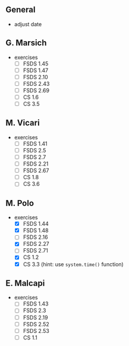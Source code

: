 ## General

* adjust date

## G. Marsich

* exercises
  * [ ] FSDS     1.45
  * [ ] FSDS     1.47
  * [ ] FSDS      2.10
  * [ ] FSDS     2.43
  * [ ] FSDS     2.69
  * [ ] CS      1.6
  * [ ] CS      3.5

## M. Vicari

* exercises
  * [ ] FSDS     1.41
  * [ ] FSDS      2.5
  * [ ] FSDS      2.7
  * [ ] FSDS     2.21
  * [ ] FSDS     2.67
  * [ ] CS      1.8
  * [ ] CS      3.6

## M. Polo

* exercises
  * [x] FSDS     1.44
  * [x] FSDS     1.48
  * [ ] FSDS     2.16
  * [x] FSDS     2.27
  * [ ] FSDS     2.71
  * [x] CS      1.2
  * [x] CS      3.3 (hint: use `system.time()` function)

## E. Malcapi

* exercises
  * [ ] FSDS     1.43
  * [ ] FSDS      2.3
  * [ ] FSDS     2.19
  * [ ] FSDS     2.52
  * [ ] FSDS     2.53
  * [ ] CS      1.1
